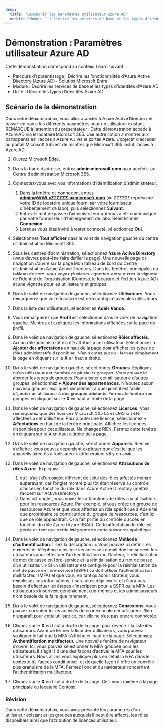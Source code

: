 ```yaml
---
demo:
  title: 'Découvrir les paramètres utilisateur Azure AD'
  module: 'Module 1 : Décrire les services de base et les types d’identités d’Azure AD'
---
```



# <a name="demo-azure-ad-user-settings"></a>Démonstration : Paramètres utilisateur Azure AD

Cette démonstration correspond au contenu Learn suivant :

- Parcours d’apprentissage : Décrire les fonctionnalités d’Azure Active Directory (Azure AD) - Solution Microsoft Entra
- Module : Décrire les services de base et les types d’identités d’Azure AD
- Unité : Décrire les types d’identités Azure AD

## <a name="demo-scenario"></a>Scénario de la démonstration

Dans cette démonstration, vous allez accéder à Azure Active Directory et passer en revue les différents paramètres pour un utilisateur existant.  REMARQUE à l’attention du présentateur :  Cette démonstration accède à Azure AD via le locataire Microsoft 365. Une autre option à montrer aux participants est l’accès à Azure AD via le portail Azure. L’objectif d’accéder au portail Microsoft 365 est de montrer que Microsoft 365 inclut l’accès à Azure AD.

1. Ouvrez Microsoft Edge.

1. Dans la barre d’adresse, entrez **admin.microsoft.com** pour accéder au Centre d’administration Microsoft 365.

1. Connectez-vous avec vos informations d’identification d’administrateur.
    1. Dans la fenêtre de connexion, entrez **admin@WWLxZZZZZZ.onmicrosoft.com** (où ZZZZZZ représente votre ID de locataire unique fourni par votre fournisseur d’hébergement de labo), puis sélectionnez **Suivant**.
    1. Entrez le mot de passe d’administrateur qui vous a été communiqué par votre fournisseur d’hébergement de labo. Sélectionnez **Connexion**.
    1. Lorsque vous êtes invité à rester connecté, sélectionnez **Oui**.

1. Sélectionnez **Tout afficher** dans le volet de navigation gauche du centre d’administration Microsoft 365.

1. Sous les centres d’administration, sélectionnez **Azure Active Directory** (vous devrez peut-être faire défiler la page).  Une nouvelle page de navigation s’ouvre sur la page Mon tableau de bord du Centre d’administration Azure Active Directory. Dans les fenêtres principales du tableau de bord, vous voyez plusieurs vignettes, entre autres la vignette de l’identité de l’organisation (Contoso, le locataire et l’édition Azure AD) et une vignette pour les utilisateurs et groupes.

1. Dans le volet de navigation de gauche, sélectionnez **Utilisateurs**. Vous remarquerez que votre locataire est déjà configuré avec des utilisateurs.

1. Dans la liste des utilisateurs, sélectionnez **Adele Vance**.

1. Vous remarquerez que **Profil** est sélectionné dans le volet de navigation gauche.  Montrez et expliquez les informations affichées sur la page du profil.

1. Dans le volet de navigation de gauche, sélectionnez **Rôles affectés**.  Aucun rôle administratif n’a été attribué à cet utilisateur.  Sélectionnez **+ Ajouter des affectations** en haut de la page pour afficher les types de rôles administratifs disponibles.  N’en ajoutez aucun : fermez simplement la page en cliquant sur le **X** en haut à droite.

1. Dans le volet de navigation gauche, sélectionnez **Groupes**.  Expliquez qu’un utilisateur est membre de plusieurs groupes.  Vous pouvez ici aborder les types de groupes.  Pour ajouter cet utilisateur à d’autres groupes, sélectionnez **+ Ajouter des appartenances**.  N’ajoutez aucun nouveau groupe : expliquez simplement à quel point il est facile d’ajouter un utilisateur à des groupes existants. Fermez la fenêtre des groupes en cliquant sur le **X** en haut à droite de la page.

1. Dans le volet de navigation de gauche, sélectionnez **Licences**. Vous remarquerez que des licences Microsoft 365 E5 et EMS ont été affectées à cet utilisateur.  Pour ajouter une licence, sélectionnez **+ Affectations** en haut de la fenêtre principale.  Affichez les licences disponibles pour cet utilisateur. Ne changez RIEN.  Fermez cette fenêtre en cliquant sur le **X** en haut à droite de la page.

1. Dans le volet de navigation gauche, sélectionnez **Appareils**.  Rien ne s’affiche : vous pouvez cependant expliquer que c’est ici que les appareils affectés à l’utilisateur s’afficheraient s’il y en avait.

1. Dans le volet de navigation de gauche, sélectionnez **Attributions de rôles Azure**.  Expliquez
    1. qu’il s’agit d’un onglet différent de celui des rôles affectés montré auparavant, car l’onglet montré plus tôt était réservé au contrôle d’accès en fonction du rôle dans Azure Active Directory (mettez l’accent sur Active Directory).
    1. Dans cet onglet, vous voyez les attributions de rôles aux utilisateurs pour les ressources Azure. Par exemple, si vous créez un groupe de ressources Azure et que vous affectez un rôle spécifique à Adele tel que propriétaire ou contributrice du groupe de ressources, c’est ici que ce rôle apparaîtrait. Cela fait partie du contrôle d’accès en fonction du rôle Azure (Azure RBAC). Cette affectation de rôle est gérée en tant que partie intégrante de cette ressource spécifique.

1. Dans le volet de navigation de gauche, sélectionnez **Méthode d’authentification**.  Lisez la description : « Vous pouvez ici définir les numéros de téléphone ainsi que les adresses e-mail dont se servent les utilisateurs pour effectuer l’authentification multifacteur, la réinitialisation de mot de passe en libre-service et la réinitialisation du mot de passe d’un utilisateur. » Si un utilisateur est configuré pour la réinitialisation de mot de passe en libre-service (SSPR) ou doit utiliser l’authentification multifacteur (MFA) et que vous, en tant qu’administrateur, vous remplissez ces informations, il sera alors déjà inscrit et n’aura pas besoin d’effectuer les étapes d’inscription pour la SSPR ou la MFA.  Les utilisateurs s’inscrivent généralement eux-mêmes et les administrateurs n’ont besoin de le faire que rarement.

1. Dans le volet de navigation de gauche, sélectionnez **Connexions**.  Vous pouvez consulter ici les activités de connexion de cet utilisateur.  Rien n’apparaît pour cette utilisatrice, car elle ne s’est pas encore connectée.

1. Cliquez sur le **X** en haut à droite de la page. pour revenir à la liste des utilisateurs.  Avant de fermer la liste des utilisateurs, vous pouvez souligner le fait que la MFA s’affiche en haut de la page.  Sélectionnez **Authentification multifacteur**.  Une nouvelle fenêtre de navigateur s’ouvre.  Ici, vous pouvez sélectionner la MFA groupée pour les utilisateurs.  Il s’agit là d’une des façons d’activer la MFA pour les utilisateurs.  Nous allons vous expliquer plus en détail la MFA dans le contexte de l’accès conditionnel, et de quelle façon il offre un contrôle plus granulaire de la MFA.  Fermez l’onglet du navigateur concernant l’authentification multifacteur.

1. Cliquez sur le **X** en haut à droite de la page. Cela vous ramène à la page principale du locataire Contoso.

### <a name="review"></a>Révision

Dans cette démonstration, vous avez présenté les paramètres d’un utilisateur existant et les groupes auxquels il peut être affecté, les rôles disponibles ainsi que l’attribution de licences utilisateur.
